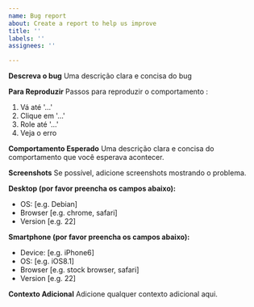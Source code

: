 ```yaml
---
name: Bug report
about: Create a report to help us improve
title: ''
labels: ''
assignees: ''

---
```


**Descreva o bug**
Uma descrição clara e concisa do bug

**Para Reproduzir**
Passos para reproduzir o comportamento :
1. Vá até '...'
2. Clique em '...'
3. Role até '...'
4. Veja o erro

**Comportamento Esperado**
Uma descrição clara e concisa do comportamento que você esperava acontecer.

**Screenshots**
Se possível, adicione screenshots mostrando o problema.

**Desktop (por favor preencha os campos abaixo):**
 - OS: [e.g. Debian]
 - Browser [e.g. chrome, safari]
 - Version [e.g. 22]

**Smartphone (por favor preencha os campos abaixo):**
 - Device: [e.g. iPhone6]
 - OS: [e.g. iOS8.1]
 - Browser [e.g. stock browser, safari]
 - Version [e.g. 22]

**Contexto Adicional**
Adicione qualquer contexto adicional aqui.
